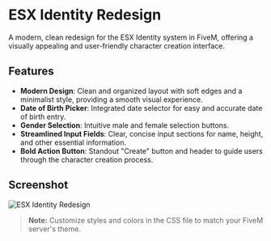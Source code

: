 # ESX Identity Redesign

A modern, clean redesign for the ESX Identity system in FiveM, offering a visually appealing and user-friendly character creation interface.

## Features

- **Modern Design**: Clean and organized layout with soft edges and a minimalist style, providing a smooth visual experience.
- **Date of Birth Picker**: Integrated date selector for easy and accurate date of birth entry.
- **Gender Selection**: Intuitive male and female selection buttons.
- **Streamlined Input Fields**: Clear, concise input sections for name, height, and other essential information.
- **Bold Action Button**: Standout "Create" button and header to guide users through the character creation process.

## Screenshot

![ESX Identity Redesign](https://r2.fivemanage.com/pub/qgfn7qxatuwb.png)

> **Note:** Customize styles and colors in the CSS file to match your FiveM server's theme.
